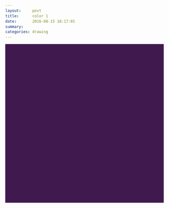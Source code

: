 ```yaml
---
layout:     post
title:      color 1
date:       2016-08-15 18:17:01
summary:    
categories: drawing
---
```

![color 1](/images/diary/color-1.png "mystery")
